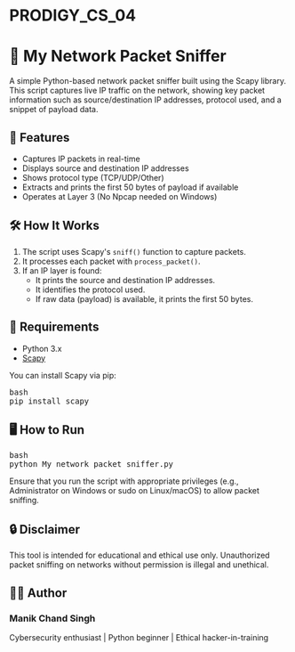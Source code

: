 # PRODIGY_CS_04
# 🧠 My Network Packet Sniffer

A simple Python-based network packet sniffer built using the Scapy library. This script captures live IP traffic on the network, showing key packet information such as source/destination IP addresses, protocol used, and a snippet of payload data.

## 🚀 Features

- Captures IP packets in real-time
- Displays source and destination IP addresses
- Shows protocol type (TCP/UDP/Other)
- Extracts and prints the first 50 bytes of payload if available
- Operates at Layer 3 (No Npcap needed on Windows)

## 🛠️ How It Works

1. The script uses Scapy's `sniff()` function to capture packets.
2. It processes each packet with `process_packet()`.
3. If an IP layer is found:
   - It prints the source and destination IP addresses.
   - It identifies the protocol used.
   - If raw data (payload) is available, it prints the first 50 bytes.

## 🧪 Requirements

- Python 3.x
- [Scapy](https://scapy.readthedocs.io/en/latest/)

You can install Scapy via pip:

<pre>bash
pip install scapy</pre>

## 🖥️ How to Run
<pre>bash
python My_network_packet_sniffer.py</pre>

Ensure that you run the script with appropriate privileges (e.g., Administrator on Windows or sudo on Linux/macOS) to allow packet sniffing.

## 🔒 Disclaimer
This tool is intended for educational and ethical use only. Unauthorized packet sniffing on networks without permission is illegal and unethical.

## 👨‍💻 Author
### Manik Chand Singh
Cybersecurity enthusiast | Python beginner | Ethical hacker-in-training
